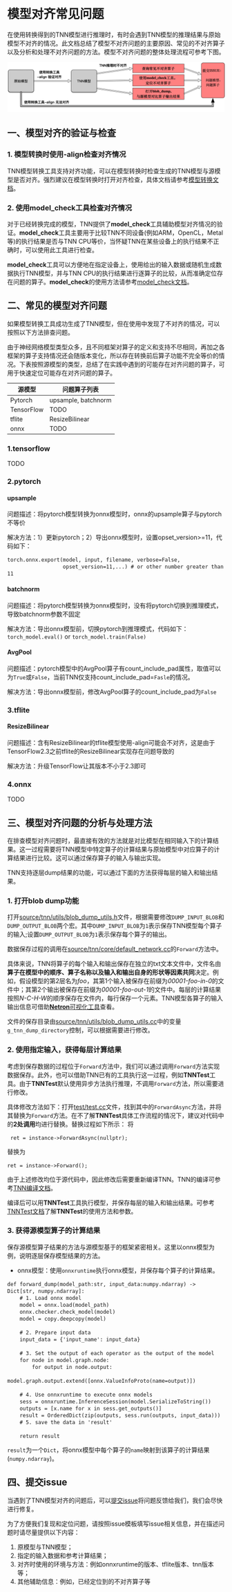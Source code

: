 # 模型对齐常见问题

在使用转换得到的TNN模型进行推理时，有时会遇到TNN模型的推理结果与原始模型不对齐的情况。此文档总结了模型不对齐问题的主要原因、常见的不对齐算子以及分析和处理不对齐问题的方法。模型不对齐问题的整体处理流程可参考下图。

<div><img src="imgs/model_align.png"/>

## 一、模型对齐的验证与检查

### 1. 模型转换时使用-align检查对齐情况

TNN模型转换工具支持对齐功能，可以在模型转换时检查生成的TNN模型与源模型是否对齐。强烈建议在模型转换时打开对齐检查，具体文档请参考[模型转换文档](https://github.com/Tencent/TNN/blob/master/doc/cn/user/convert.md)。

### 2. 使用model_check工具检查对齐情况

对于已经转换完成的模型，TNN提供了**model_check**工具辅助模型对齐情况的验证。**model_check**工具主要用于比较TNN不同设备(例如ARM，OpenCL，Metal等)的执行结果是否与TNN CPU等价，当怀疑TNN在某些设备上的执行结果不正确时，可以使用此工具进行检查。

**model_check**工具可以方便地在指定设备上，使用给出的输入数据或随机生成数据执行TNN模型，并与TNN CPU的执行结果进行逐算子的比较，从而准确定位存在问题的算子。**model_check**的使用方法请参考[model_check文档](https://github.com/Tencent/TNN/blob/master/doc/cn/development/model_check.md)。

## 二、常见的模型对齐问题

如果模型转换工具成功生成了TNN模型，但在使用中发现了不对齐的情况，可以按照以下方法排查问题。

由于神经网络模型类型众多，且不同框架对算子的定义和支持不尽相同，再加之各框架的算子支持情况还会随版本变化，所以存在转换前后算子功能不完全等价的情况。下表按照源模型的类型，总结了在实践中遇到的可能存在对齐问题的算子，可用于快速定位可能存在对齐问题的算子。

|源模型|问题算子列表|
|-|-|
|Pytorch    |upsample, batchnorm|
|TensorFlow |TODO|
|tflite     |ResizeBilinear|
|onnx       |TODO|

### 1.tensorflow
TODO

### 2.pytorch

#### upsample 

问题描述：将pytorch模型转换为onnx模型时，onnx的upsample算子与pytorch不等价

解决方法：1）更新pytorch；2）导出onnx模型时，设置opset_version>=11，代码如下：
```
torch.onnx.export(model, input, filename, verbose=False,
                  opset_version=11,...) # or other number greater than 11
```

#### batchnorm

问题描述：将pytorch模型转换为onnx模型时，没有将pytorch切换到推理模式，导致batchnorm参数不固定

解决方法：导出onnx模型前，切换pytorch到推理模式，代码如下：
```torch_model.eval()``` or ```torch_model.train(False)```

#### AvgPool

问题描述：pytorch模型中的AvgPool算子有count_include_pad属性，取值可以为```True```或```False```，当前TNN仅支持count_include_pad=```Fasle```的情况。

解决方法：导出onnx模型前，修改AvgPool算子的count_include_pad为```False```


### 3.tflite

#### ResizeBilinear

问题描述：含有ResizeBilinear的tflite模型使用-align可能会不对齐，这是由于TensorFlow2.3之前tflite的ResizeBilinear实现存在问题导致的

解决方法：升级TensorFlow让其版本不小于2.3即可

### 4.onnx
TODO

## 三、模型对齐问题的分析与处理方法

在排查模型对齐问题时，最直接有效的方法就是对比模型在相同输入下的计算结果。这一过程需要将TNN模型中特定算子的计算结果与原始模型中对应算子的计算结果进行比较。这可以通过保存算子的输入与输出实现。

TNN支持逐层dump结果的功能，可以通过下面的方法获得每层的输入和输出结果。

### 1. 打开blob dump功能

打开[source/tnn/utils/blob_dump_utils.h](https://github.com/Tencent/TNN/blob/master/source/tnn/utils/blob_dump_utils.h)文件，根据需要修改`DUMP_INPUT_BLOB`和`DUMP_OUTPUT_BLOB`两个宏。其中`DUMP_INPUT_BLOB`为`1`表示保存TNN模型每个算子的输入;设置`DUMP_OUTPUT_BLOB`为`1`表示保存每个算子的输出。

数据保存过程的调用在[source/tnn/core/default_network.cc](https://github.com/Tencent/TNN/blob/master/source/tnn/core/default_network.cc)的`Forward`方法中。

具体来说，TNN将算子的每个输入和输出保存在独立的txt文本文件中，文件名由**算子在模型中的顺序、算子名称以及输入和输出自身的形状等因素共同**决定。例如，假设模型的第2层名为*foo*，其第1个输入被保存在前缀为*00001-foo-in-0*的文件中；其第2个输出被保存在前缀为*00001-foo-out-1*的文件中。每层的计算结果按照*N-C-H-W*的顺序保存在文件内，每行保存一个元素。TNN模型各算子的输入输出信息可借助[**Netron**可视化工具](https://netron.app/)查看。

文件的保存目录由[source/tnn/utils/blob_dump_utils.cc](https://github.com/Tencent/TNN/blob/master/source/tnn/utils/blob_dump_utils.cc)中的变量 `g_tnn_dump_directory`控制，可以根据需要进行修改。

### 2. 使用指定输入，获得每层计算结果

考虑到保存数据的过程位于`Forward`方法中，我们可以通过调用`Forward`方法实现数据保存。此外，也可以借助TNN已有的工具执行这一过程，例如**TNNTest**工具。由于**TNNTest**默认使用异步方法执行推理，不调用`Forward`方法，所以需要进行修改。

具体修改方法如下：打开[test/test.cc](https://github.com/Tencent/TNN/blob/master/test/test.cc)文件，找到其中的`ForwardAsync`方法，并将其替换为`Forward`方法。在不了解**TNNTest**具体工作流程的情况下，建议对代码中的**2处调用**均进行替换。替换过程如下所示：
将
```
 ret = instance->ForwardAsync(nullptr);
```
替换为
```
ret = instance->Forward();
```

由于上述修改均位于源代码中，因此修改后需要重新编译TNN。TNN的编译可参考[TNN编译文档](https://github.com/Tencent/TNN/blob/master/doc/cn/user/compile.md)。

编译后可以用**TNNTest**工具执行模型，并保存每层的输入和输出结果。可参考[TNNTest文档](https://github.com/Tencent/TNN/blob/master/doc/cn/user/test.md)了解**TNNTest**的使用方法和参数。

### 3. 获得源模型算子的计算结果

保存源模型算子结果的方法与源模型基于的框架紧密相关。这里以onnx模型为例，说明逐层保存模型结果的方法。
- onnx模型：使用`onnxruntime`执行onnx模型，并保存每个算子的计算结果。
```
def forward_dump(model_path:str, input_data:numpy.ndarray) -> Dict[str, numpy.ndarray]:
    # 1. Load onnx model
    model = onnx.load(model_path)
    onnx.checker.check_model(model)
    model = copy.deepcopy(model)

    # 2. Prepare input data
    input_data = {'input_name': input_data}

    # 3. Set the output of each operator as the output of the model
    for node in model.graph.node:
        for output in node.output:
            model.graph.output.extend([onnx.ValueInfoProto(name=output)])

    # 4. Use onnxruntime to execute onnx models
    sess = onnxruntime.InferenceSession(model.SerializeToString())
    outputs = [x.name for x in sess.get_outputs()]
    result = OrderedDict(zip(outputs, sess.run(outputs, input_data)))
    # 5. save the data in 'result'
    
    return result
```
`result`为一个`Dict`，将onnx模型中每个算子的`name`映射到该算子的计算结果(`numpy.ndarray`)。

## 四、提交issue

当遇到了TNN模型对齐的问题后，可以[提交issue](https://github.com/Tencent/TNN/issues)将问题反馈给我们，我们会尽快进行修复。

为了方便我们复现和定位问题，请按照issue模板填写issue相关信息，并在描述问题时请尽量提供以下内容：
1. 原模型与TNN模型；
2. 指定的输入数据和参考计算结果；
3. 对齐时使用的环境与方法：例如onnxruntime的版本、tflite版本、tnn版本等；
4. 其他辅助信息：例如，已经定位到的不对齐算子等

